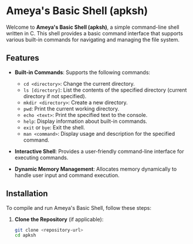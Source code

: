 # Ameya's Basic Shell (apksh)

Welcome to **Ameya's Basic Shell (apksh)**, a simple command-line shell written in C. This shell provides a basic command interface that supports various built-in commands for navigating and managing the file system.

## Features

- **Built-in Commands**: Supports the following commands:
  - `cd <directory>`: Change the current directory.
  - `ls [directory]`: List the contents of the specified directory (current directory if not specified).
  - `mkdir <directory>`: Create a new directory.
  - `pwd`: Print the current working directory.
  - `echo <text>`: Print the specified text to the console.
  - `help`: Display information about built-in commands.
  - `exit` or `bye`: Exit the shell.
  - `man <command>`: Display usage and description for the specified command.
  
- **Interactive Shell**: Provides a user-friendly command-line interface for executing commands.
- **Dynamic Memory Management**: Allocates memory dynamically to handle user input and command execution.

## Installation

To compile and run Ameya's Basic Shell, follow these steps:

1. **Clone the Repository** (if applicable):
   ```bash
   git clone <repository-url>
   cd apksh
